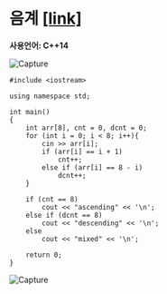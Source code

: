 # 음계 [[link]](https://www.acmicpc.net/problem/2920)
**사용언어: C++14**

![Capture](https://user-images.githubusercontent.com/38516906/65968715-97a1bb00-e431-11e9-9f65-5ed985fbf61c.PNG)

```
#include <iostream>

using namespace std;

int main() 
{
    int arr[8], cnt = 0, dcnt = 0;
    for (int i = 0; i < 8; i++){
        cin >> arr[i];
        if (arr[i] == i + 1)
            cnt++;
        else if (arr[i] == 8 - i)
            dcnt++;
    }
    
    if (cnt == 8)
        cout << "ascending" << '\n';
    else if (dcnt == 8)
        cout << "descending" << '\n';
    else
        cout << "mixed" << '\n';
        
    return 0;
}
```
![Capture](https://user-images.githubusercontent.com/38516906/65968640-793bbf80-e431-11e9-8be6-8b30797f00f0.PNG)
